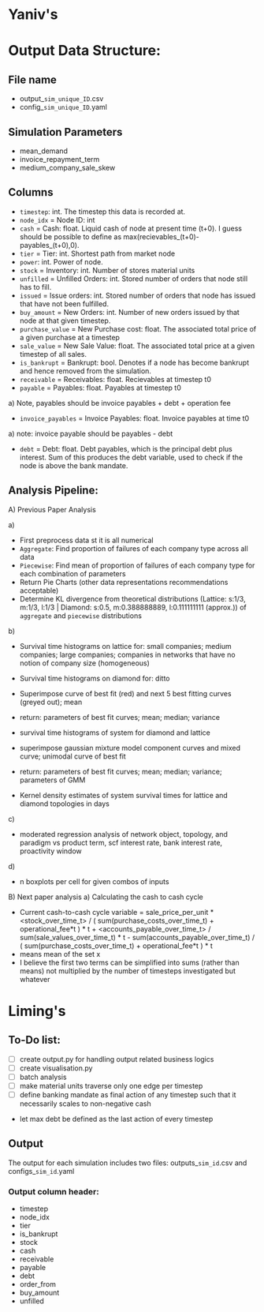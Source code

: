 # Yaniv's 

# Output Data Structure:
## File name
- output_`sim_unique_ID`.csv
- config_`sim_unique_ID`.yaml

## Simulation Parameters
- mean_demand 
- invoice_repayment_term 
- medium_company_sale_skew


## Columns
- `timestep`: int. The timestep this data is recorded at.
- `node_idx` = Node ID: int
- `cash` = Cash: float. Liquid cash of node at present time (t+0). I guess should be possible to define as max(recievables_(t+0)-payables_(t+0),0).
- `tier` = Tier: int. Shortest path from market node
- `power`: int. Power of node.
- `stock` = Inventory: int. Number of stores material units
- `unfilled` = Unfilled Orders: int. Stored number of orders that node still has to fill.
- `issued` = Issue orders: int. Stored number of orders that node has issued that have not been fulfilled.
- `buy_amount` = New Orders: int. Number of new orders issued by that node at that given timestep.
- `purchase_value` = New Purchase cost: float. The associated total price of a given purchase at a timestep
- `sale_value` = New Sale Value: float. The associated total price at a given timestep of all sales.
- `is_bankrupt` = Bankrupt: bool. Denotes if a node has become bankrupt and hence removed from the simulation.
- `receivable` = Receivables: float. Recievables at timestep t0
- `payable` = Payables: float. Payables at timestep t0

a) Note, payables should be invoice payables + debt + operation fee
- `invoice_payables` = Invoice Payables: float. Invoice payables at time t0

a) note: invoice payable should be payables - debt
- `debt` = Debt: float. Debt payables, which is the principal debt plus interest. Sum of this produces the debt variable, used to check if the node is above the bank mandate.


## Analysis Pipeline:
A) Previous Paper Analysis

a) 
- First preprocess data st it is all numerical
- `Aggregate`: Find proportion of failures of each company type across all data
- `Piecewise`: Find mean of proportion of failures of each company type for each combination of parameters
- Return Pie Charts (other data representations recommendations acceptable)
- Determine KL divergence from theoretical distributions (Lattice: s:1/3, m:1/3, l:1/3 | Diamond: s:0.5, m:0.388888889, l:0.111111111 (approx.)) of `aggregate` and `piecewise` distributions

b)
- Survival time histograms on lattice for: small companies; medium companies; large companies; companies in networks that have no notion of company size (homogeneous)
- Survival time histograms on diamond for: ditto
- Superimpose curve of best fit (red) and next 5 best fitting curves (greyed out); mean
- return: parameters of best fit curves; mean; median; variance

- survival time histograms of system for diamond and lattice
- superimpose gaussian mixture model component curves and mixed curve; unimodal curve of best fit
- return: parameters of best fit curves; mean; median; variance; parameters of GMM

- Kernel density estimates of system survival times for lattice and diamond
topologies in days

c)
- moderated regression analysis of network object, topology, and paradigm vs product term, scf interest rate, bank interest rate, proactivity window

d)
- n boxplots per cell for given combos of inputs

B) Next paper analysis
a) Calculating the cash to cash cycle
- Current cash-to-cash cycle variable = sale_price_per_unit \*<stock_over_time_t> / ( sum(purchase_costs_over_time_t) + operational_fee\*t ) * t + <accounts_payable_over_time_t> / sum(sale_values_over_time_t) * t - sum(accounts_payable_over_time_t) / ( sum(purchase_costs_over_time_t) + operational_fee\*t ) * t
- <x> means mean of the set x
- I believe the first two terms can be simplified into sums (rather than means) not multiplied by the number of timesteps investigated but whatever



# Liming's
## To-Do list:
- [ ] create output.py for handling output related business logics
- [ ] create visualisation.py
- [ ] batch analysis
- [ ] make material units traverse only one edge per timestep
- [ ] define banking mandate as final action of any timestep such that it necessarily scales to non-negative cash

- let max debt be defined as the last action of every timestep

## Output
The output for each simulation includes two files: outputs_`sim_id`.csv and configs_`sim_id`.yaml

### Output column header: 
- timestep
- node_idx
- tier
- is_bankrupt
- stock
- cash
- receivable
- payable
- debt
- order_from
- buy_amount
- unfilled
